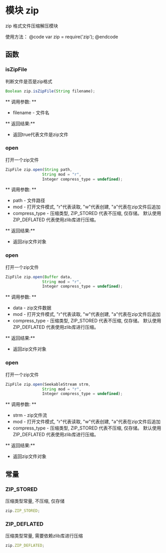 # 模块 zip
zip 格式文件压缩解压模块

使用方法：
@code
var zip = require(&#39;zip&#39;);
@endcode
## 函数
        
### isZipFile
判断文件是否是zip格式
```JavaScript
Boolean zip.isZipFile(String filename);
```

** 调用参数: **
* filename - 文件名

** 返回结果:**
* 返回true代表文件是zip文件

### open
打开一个zip文件
```JavaScript
ZipFile zip.open(String path,
                String mod = "r",
                Integer compress_type = undefined);
```

** 调用参数: **
* path - 文件路径
* mod - 打开文件模式, &#34;r&#34;代表读取, &#34;w&#34;代表创建, &#34;a&#34;代表在zip文件后追加
* compress_type - 压缩类型, ZIP_STORED 代表不压缩, 仅存储。 默认使用ZIP_DEFLATED 代表使用zlib库进行压缩。

** 返回结果:**
* 返回zip文件对象

### open
打开一个zip文件
```JavaScript
ZipFile zip.open(Buffer data,
                String mod = "r",
                Integer compress_type = undefined);
```

** 调用参数: **
* data - zip文件数据
* mod - 打开文件模式, &#34;r&#34;代表读取, &#34;w&#34;代表创建, &#34;a&#34;代表在zip文件后追加
* compress_type - 压缩类型, ZIP_STORED 代表不压缩, 仅存储。 默认使用ZIP_DEFLATED 代表使用zlib库进行压缩。

** 返回结果:**
* 返回zip文件对象

### open
打开一个zip文件
```JavaScript
ZipFile zip.open(SeekableStream strm,
                String mod = "r",
                Integer compress_type = undefined);
```

** 调用参数: **
* strm - zip文件流
* mod - 打开文件模式, &#34;r&#34;代表读取, &#34;w&#34;代表创建, &#34;a&#34;代表在zip文件后追加
* compress_type - 压缩类型, ZIP_STORED 代表不压缩, 仅存储。 默认使用ZIP_DEFLATED 代表使用zlib库进行压缩。

** 返回结果:**
* 返回zip文件对象

## 常量
        
### ZIP_STORED
压缩类型常量, 不压缩, 仅存储
```JavaScript
zip.ZIP_STORED;
```

### ZIP_DEFLATED
压缩类型常量, 需要依赖zlib库进行压缩
```JavaScript
zip.ZIP_DEFLATED;
```

